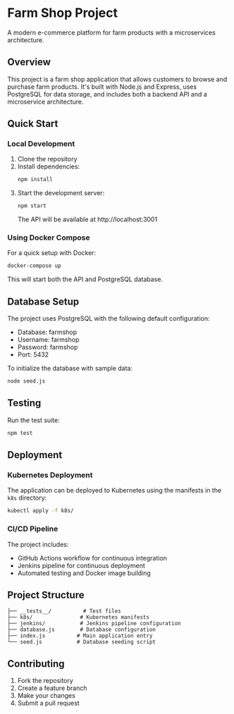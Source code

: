 # Farm Shop Project

A modern e-commerce platform for farm products with a microservices architecture.

## Overview

This project is a farm shop application that allows customers to browse and purchase farm products. It's built with Node.js and Express, uses PostgreSQL for data storage, and includes both a backend API and a microservice architecture.

## Quick Start

### Local Development

1. Clone the repository
2. Install dependencies:
   ```bash
   npm install
   ```
3. Start the development server:
   ```bash
   npm start
   ```
   The API will be available at http://localhost:3001

### Using Docker Compose

For a quick setup with Docker:

```bash
docker-compose up
```

This will start both the API and PostgreSQL database.

## Database Setup

The project uses PostgreSQL with the following default configuration:
- Database: farmshop
- Username: farmshop
- Password: farmshop
- Port: 5432

To initialize the database with sample data:
```bash
node seed.js
```

## Testing

Run the test suite:
```bash
npm test
```

## Deployment

### Kubernetes Deployment

The application can be deployed to Kubernetes using the manifests in the `k8s` directory:

```bash
kubectl apply -f k8s/
```

### CI/CD Pipeline

The project includes:
- GitHub Actions workflow for continuous integration
- Jenkins pipeline for continuous deployment
- Automated testing and Docker image building

## Project Structure

```
├── __tests__/          # Test files
├── k8s/               # Kubernetes manifests
├── jenkins/           # Jenkins pipeline configuration
├── database.js        # Database configuration
├── index.js          # Main application entry
└── seed.js           # Database seeding script
```

## Contributing

1. Fork the repository
2. Create a feature branch
3. Make your changes
4. Submit a pull request
